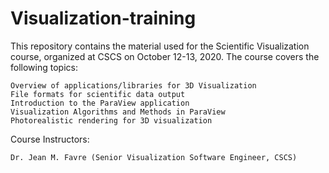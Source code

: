 # Visualization-training

This repository contains the material used for the Scientific Visualization course, organized at CSCS on October 12-13, 2020.
The course covers the following topics:

    Overview of applications/libraries for 3D Visualization
    File formats for scientific data output
    Introduction to the ParaView application
    Visualization Algorithms and Methods in ParaView
    Photorealistic rendering for 3D visualization

Course Instructors:

    Dr. Jean M. Favre (Senior Visualization Software Engineer, CSCS)
